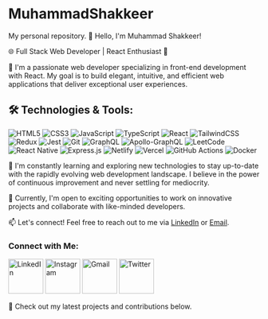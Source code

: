 # MuhammadShakkeer
My personal repository.
👋 Hello, I'm Muhammad Shakkeer!

🌐 Full Stack Web Developer | React Enthusiast 🚀

🔭 I'm a passionate web developer specializing in front-end development with React. My goal is to build elegant, intuitive, and efficient web applications that deliver exceptional user experiences.

## 🛠️ Technologies & Tools:

  ![HTML5](https://img.shields.io/badge/html5-%23E34F26.svg?style=for-the-badge&logo=html5&logoColor=white)
  ![CSS3](https://img.shields.io/badge/css3-%231572B6.svg?style=for-the-badge&logo=css3&logoColor=white)
   ![JavaScript](https://img.shields.io/badge/javascript-%23323330.svg?style=for-the-badge&logo=javascript&logoColor=%23F7DF1E)
  ![TypeScript](https://img.shields.io/badge/typescript-%23007ACC.svg?style=for-the-badge&logo=typescript&logoColor=white)
![React](https://img.shields.io/badge/react-%2320232a.svg?style=for-the-badge&logo=react&logoColor=%2361DAFB)
![TailwindCSS](https://img.shields.io/badge/tailwindcss-%2338B2AC.svg?style=for-the-badge&logo=tailwind-css&logoColor=white)
![Redux](https://img.shields.io/badge/redux-%23593d88.svg?style=for-the-badge&logo=redux&logoColor=white)
![Jest](https://img.shields.io/badge/-jest-%23C21325?style=for-the-badge&logo=jest&logoColor=white)
![Git](https://img.shields.io/badge/git-%23F05033.svg?style=for-the-badge&logo=git&logoColor=white)
![GraphQL](https://img.shields.io/badge/-GraphQL-E10098?style=for-the-badge&logo=graphql&logoColor=white)
![Apollo-GraphQL](https://img.shields.io/badge/-ApolloGraphQL-311C87?style=for-the-badge&logo=apollo-graphql)
![LeetCode](https://img.shields.io/badge/LeetCode-000000?style=for-the-badge&logo=LeetCode&logoColor=#d16c06)
![React Native](https://img.shields.io/badge/react_native-%2320232a.svg?style=for-the-badge&logo=react&logoColor=%2361DAFB)
![Express.js](https://img.shields.io/badge/express.js-%23404d59.svg?style=for-the-badge&logo=express&logoColor=%2361DAFB)
![Netlify](https://img.shields.io/badge/netlify-%23000000.svg?style=for-the-badge&logo=netlify&logoColor=#00C7B7)
![Vercel](https://img.shields.io/badge/vercel-%23000000.svg?style=for-the-badge&logo=vercel&logoColor=white)
![GitHub Actions](https://img.shields.io/badge/github%20actions-%232671E5.svg?style=for-the-badge&logo=githubactions&logoColor=white)
![Docker](https://img.shields.io/badge/docker-%230db7ed.svg?style=for-the-badge&logo=docker&logoColor=white)

🌱 I'm constantly learning and exploring new technologies to stay up-to-date with the rapidly evolving web development landscape. I believe in the power of continuous improvement and never settling for mediocrity.

💼 Currently, I'm open to exciting opportunities to work on innovative projects and collaborate with like-minded developers.

📫 Let's connect! Feel free to reach out to me via [LinkedIn](https://www.linkedin.com/in/muhammadshakkeer/) or [Email](Muhammadshakkeer3@gmail.com).
### Connect with Me:

<a href="https://www.linkedin.com/in/muhammadshakkeer/" target="_blank"><img src="https://github.com/MuhammadShakkeer2030/MuhammadShakkeer2030/assets/121001685/f1a31198-ffb2-41f4-895d-5a3645a3a89f" alt="LinkedIn" width="24" height="24" style="width: 70px; height: 70px;"></a>
<a href="https://www.instagram.com/the_muhammad_shakkeer/" target="_blank"><img src="https://github.com/MuhammadShakkeer2030/MuhammadShakkeer2030/assets/121001685/b6b8d2da-eeac-49e6-9c21-588a2709e208" alt="Instagram" width="24" height="24" style="width: 70px; height: 70px;"></a>
<a href="mailto:muhammadshakkeer3@gmail.com" target="_blank"><img src="https://github.com/MuhammadShakkeer2030/MuhammadShakkeer2030/assets/121001685/713d08d0-58d2-4a01-b737-1404ffeb74a9" alt="Gmail" width="24" height="24" style="width: 70px; height: 70px;"></a>
<a href="https://twitter.com/the_shakkeerP" target="_blank"><img src="https://github.com/MuhammadShakkeer2030/MuhammadShakkeer2030/assets/121001685/c78372d0-ba0a-45b5-872a-f30a7b205d56" alt="Twitter" width="24" height="24" style="width: 70px; height: 70px;"></a>


<!-- Add more social media links as needed -->




🌟 Check out my latest projects and contributions below.



